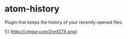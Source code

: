 # atom-history

Plugin that keeps the history of your recently opened files.

![]
(http://i.imgur.com/2ynfZ7X.png)

